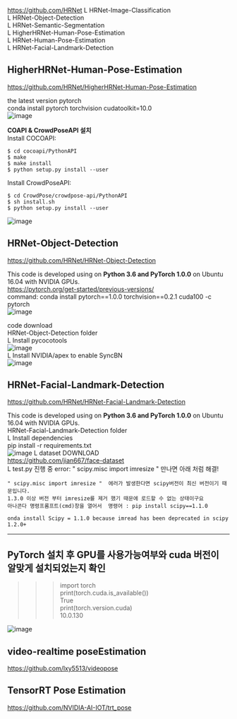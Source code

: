 https://github.com/HRNet 
L HRNet-Image-Classification  
L HRNet-Object-Detection  
L HRNet-Semantic-Segmentation  
L HigherHRNet-Human-Pose-Estimation  
L HRNet-Human-Pose-Estimation  
L HRNet-Facial-Landmark-Detection  

## HigherHRNet-Human-Pose-Estimation  
https://github.com/HRNet/HigherHRNet-Human-Pose-Estimation  

the latest version pytorch  
conda install pytorch torchvision cudatoolkit=10.0  
![image](https://user-images.githubusercontent.com/56099627/78003556-ce6e7480-7373-11ea-9ddd-581c63e53585.png)  

**COAPI & CrowdPoseAPI 설치**  
Install COCOAPI:  
```
$ cd cocoapi/PythonAPI
$ make
$ make install
$ python setup.py install --user
```
Install CrowdPoseAPI:  
```
$ cd CrowdPose/crowdpose-api/PythonAPI
$ sh install.sh
$ python setup.py install --user
```
![image](https://user-images.githubusercontent.com/56099627/91399341-c9f1ad80-e878-11ea-8c81-5220b84d2a66.png)  

## HRNet-Object-Detection  
https://github.com/HRNet/HRNet-Object-Detection  

This code is developed using on **Python 3.6 and PyTorch 1.0.0** on Ubuntu 16.04 with NVIDIA GPUs.  
https://pytorch.org/get-started/previous-versions/  
command: conda install pytorch==1.0.0 torchvision==0.2.1 cuda100 -c pytorch  
![image](https://user-images.githubusercontent.com/56099627/78114996-19a08a00-743d-11ea-985f-ea6a45b98456.png)  

code download  
HRNet-Object-Detection folder  
L Install pycocotools  
  ![image](https://user-images.githubusercontent.com/56099627/78117523-bc0e3c80-7440-11ea-9813-8c28b08e6f43.png)  
L Install NVIDIA/apex to enable SyncBN  
  ![image](https://user-images.githubusercontent.com/56099627/78117392-95500600-7440-11ea-9fb6-3a02dd248e2c.png)  
  
## HRNet-Facial-Landmark-Detection  
https://github.com/HRNet/HRNet-Facial-Landmark-Detection  

This code is developed using on **Python 3.6 and PyTorch 1.0.0** on Ubuntu 16.04 with NVIDIA GPUs.  
HRNet-Facial-Landmark-Detection folder  
L Install dependencies  
  pip install -r requirements.txt  
  ![image](https://user-images.githubusercontent.com/56099627/78127392-0bf40000-744f-11ea-97b1-c7fb7186cfad.png) L dataset DOWNLOAD  
  https://github.com/jian667/face-dataset  
L test.py 진행 중 error: " scipy.misc import imresize " 만나면 아래 처럼 해결!  

    " scipy.misc import imresize "  에러가 발생한다면 scipy버전이 최신 버전이기 때문입니다. 
    1.3.0 이상 버전 부터 imresize를 제거 했기 때문에 로드할 수 없는 상태이구요 
    아나콘다 명령프롬프트(cmd)창을 열어서  명령어 : pip install scipy==1.1.0 
    
    onda install Scipy = 1.1.0 because imread has been deprecated in scipy 1.2.0+
  
------------------------------------------------------
## PyTorch 설치 후 GPU를 사용가능여부와 cuda 버전이 알맞게 설치되었는지 확인
>>> import torch  
>>> print(torch.cuda.is_available())  
True  
>>> print(torch.version.cuda)  
10.0.130  
  
![image](https://user-images.githubusercontent.com/56099627/81780612-c50b2700-9531-11ea-88b7-354240b5b897.png)  
  
## video-realtime poseEstimation  
https://github.com/lxy5513/videopose  

## TensorRT Pose Estimation
https://github.com/NVIDIA-AI-IOT/trt_pose  
